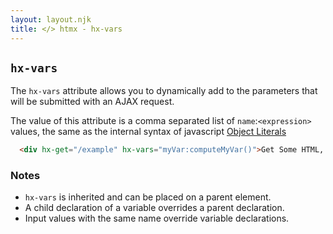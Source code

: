 ```yaml
---
layout: layout.njk
title: </> htmx - hx-vars
---
```


## `hx-vars`

The `hx-vars` attribute allows you to dynamically add to the parameters that will be submitted with an AJAX request.  

The value of this attribute is a comma separated list of `name`:`<expression>` values, the same as the internal
syntax of javascript [Object Literals](https://developer.mozilla.org/en-US/docs/Web/JavaScript/Guide/Grammar_and_types#Object_literals)

```html
  <div hx-get="/example" hx-vars="myVar:computeMyVar()">Get Some HTML, Including A Dynamic Value in the Request</div>
```

### Notes

* `hx-vars` is inherited and can be placed on a parent element.
* A child declaration of a variable overrides a parent declaration.
* Input values with the same name override variable declarations.
